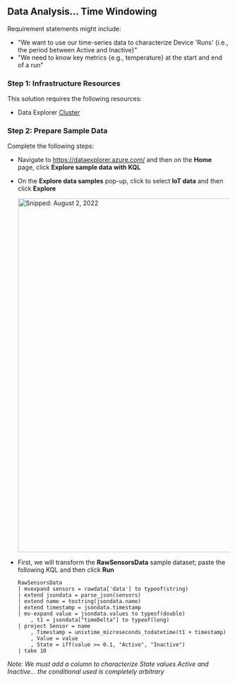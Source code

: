 ## Data Analysis... Time Windowing

Requirement statements might include:

* "We want to use our time-series data to characterize Device 'Runs' {i.e., the period between Active and Inactive}"
* "We need to know key metrics {e.g., temperature} at the start and end of a run"

### Step 1: Infrastructure Resources

This solution requires the following resources:

* Data Explorer [Cluster](Infrastructure_DataExplorer_Cluster.md)

### Step 2: Prepare Sample Data

Complete the following steps:

* Navigate to https://dataexplorer.azure.com/ and then on the **Home** page, click **Explore sample data with KQL**


* On the **Explore data samples** pop-up, click to select **IoT data** and then click **Explore**

  <img src="https://user-images.githubusercontent.com/44923999/182495753-2caf6e57-109f-43f9-b825-ed77438cd22f.png" width="800" title="Snipped: August 2, 2022" />

* First, we will transform the **RawSensorsData** sample dataset; paste the following KQL and then click **Run**

  ```
  RawSensorsData
  | mvexpand sensors = rawdata['data'] to typeof(string)
  | extend jsondata = parse_json(sensors)
  | extend name = tostring(jsondata.name)
  | extend timestamp = jsondata.timestamp
  | mv-expand value = jsondata.values to typeof(double)
      , t1 = jsondata["timeDelta"] to typeof(long)
  | project Sensor = name
      , Timestamp = unixtime_microseconds_todatetime(t1 + timestamp)
      , Value = value
      , State = iff(value >= 0.1, "Active", "Inactive")
  | take 10
  ```

_Note: We must add a column to characterize State values Active and Inactive... the conditional used is completely arbitrary_
